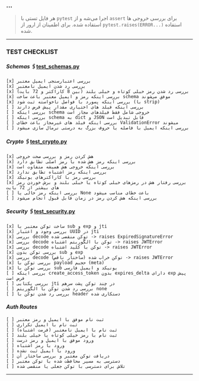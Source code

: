 ### ...

> هر فایل تستی با `pytest` اجرا می‌شه و از `assert` برای بررسی خروجی ها استفاده شده.
برای اطمینان از ارور از `pytest.raises(ERROR...)` استفاده شده.

---

### TEST CHECKLIST

#### *Schemas* 🖇️[test_schemas.py](./tests/test_schemas.py)
    [x] بررسی اعتبارسنجی ایمیل معتبر 
    [x] بررسی رد شدن ایمیل نامعتبر 
    [x] بررسی رد شدن رمز خیلی کوتاه و خیلی بلند (بین 8 کاراکتر و 72 بایت)
    [x] بررسی اینکه رمز و ایمیل معتبر باعث ساخت schema موفق می‌شوند 
    [x] بررسی اینکه پسورد با فواصل ناخواسته ثبت شود (با strip)
    [ ] بررسی اینکه فیلد های اختیاری مقدار پیش فرض دارند
    [ ] بررسی اینکه schema خروجی شامل فقط فیلدهای مجاز است
    [ ] بررسی اینکه schema به dict و JSON قابل تبدیل است
    [ ] بررسی اینکه فیلد های غیرمجاز باعث خطای ValidationError میشوند
    [ ] بررسی اینکه ایمیل با فاصله یا حروف بزرگ به درستی نرمال سازی میشود

#### *Crypto* 🖇️[test_crypto.py](./tests/test_crypto.py)
    [x] هش کردن رمز و بررسی صحت خروجی 
    [x] بررسی اینکه رمز هش شده با رمز اصلی تطابق دارد 
    [x] بررسی اینکه خروجی هش همیشه متفاوت است
    [x] بررسی اینکه رمز اشتباه تطابق ندارد
    [x] بررسی رمز با کاراکترهای یونیکد
    [x] بررسی رفتار هش در رمزهای خیلی کوتاه یا خیلی بلند و برش خوردن رمز های بیشتر از 72 بایت
    [ ] بررسی اینکه رمز خالی یا None باعث خطای مناسب میشود
    [ ] بررسی اینکه هش کردن رمز در زمان قابل قبول انجام می‌شود


#### *Security* 🖇️[test_security.py](./tests/test_security.py)
    [x] ساخت توکن معتبر با sub و exp و jti
    [x] بررسی وجود و اعتبار UUID در jti 
    [x] بررسی decode توکن منقضی شده -> raises ExpiredSignatureError 
    [x] بررسی decode توکن با الگوریتم اشتباه -> raises JWTError 
    [x] بررسی decode توکن با کلید اشتباه -> raises JWTError 
    [x] بررسی توکن بدون sub و exp
    [x] بررسی decode توکن خراب شده (ساختار ناقص) -> raises JWTError 
    [x] بررسی توکن با payload حجیم (meta) 
    [x] بررسی توکن با sub یونیکد و ایمیل فارسی
    [ ] بررسی اینکه create_access_token بدون expires_delta دارای exp پیش فرض است
    [ ] بررسی یکتایی jti در چند توکن پشت سر‌هم
    [ ] بررسی رد شدن توکن با الگوریتم none
    [ ] بررسی رد شدن توکن با header دستکاری شده

#### *Auth Routes*
    [ ] ثبت‌ نام موفق با ایمیل و رمز معتبر
    [ ] ثبت‌ نام با ایمیل تکراری
    [ ] ثبت‌ نام با ایمیل نامعتبر (فرمت اشتباه)
    [ ] ثبت‌ نام با رمز خیلی کوتاه یا خیلی بلند
    [ ] ورود موفق با ایمیل و رمز درست
    [ ] ورود با رمز اشتباه
    [ ] ورود با ایمیل ثبت‌ نشده
    [ ] دریافت توکن معتبر و بررسی ساختار آن
    [ ] دسترسی به مسیر محافظت ‌شده با توکن معتبر
    [ ] تلاش برای دسترسی با توکن جعلی یا منقضی‌ شده

---
